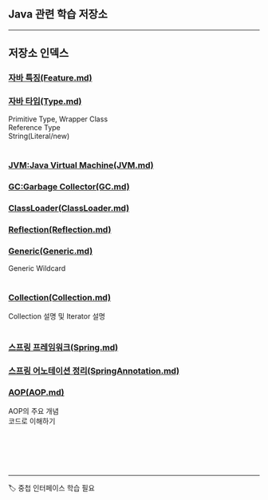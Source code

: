 ## Java 관련 학습 저장소 <br>

---
## 저장소 인덱스 <br>


### [자바 특징(Feature.md)](./Feature.md) <br>

### [자바 타입(Type.md)](./Type.md) <br>

Primitive Type, Wrapper Class <br>
Reference Type <br>
String(Literal/new) <br>
<br>
### [JVM:Java Virtual Machine(JVM.md)](./JVM.md) <br>

### [GC:Garbage Collector(GC.md)](./GC.md) <br>

### [ClassLoader(ClassLoader.md)](./ClassLoader.md) <br>

### [Reflection(Reflection.md)](./Reflection.md) <br>

### [Generic(Generic.md)](./Generic.md) <br>

Generic Wildcard <br>
<br>
### [Collection(Collection.md)](./Collection.md) <br>

Collection 설명 및 Iterator 설명 <br>
<br>

### [스프링 프레임워크(Spring.md)](./Spring.md) <br>

### [스프링 어노테이션 정리(SpringAnnotation.md)](./SpringAnnotation.md) <br>

### [AOP(AOP.md)](./AOP.md) <br>

AOP의 주요 개념 <br>
코드로 이해하기 <br>
<br>
<br>
<br>
<br>
<br>

---
🏷 중첩 인터페이스 학습 필요 <br>